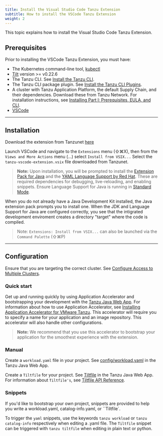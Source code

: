 ```yaml
---
title: Install the Visual Studio Code Tanzu Extension
subtitle: How to install the VSCode Tanzu Extension
weight: 2
---
```


This topic explains how to install the Visual Studio Code Tanzu Extension.

## Prerequisites

Prior to installing the VSCode Tanzu Extension, you must have:

- The Kubernetes command-line tool, [kubectl](https://kubernetes.io/docs/tasks/tools/)
- [Tilt](https://docs.tilt.dev/install.html) version >= v0.22.6
- The Tanzu CLI.
  See [Install the Tanzu CLI](../install-general.md#cli-and-plugin).
- The Tanzu CLI package plugin.
  See [Install the Tanzu CLI Plugins](../install-general.md#install-the-tanzu-cli-plugins).
- A cluster with Tanzu Application Platform, the default Supply Chain, and their dependencies. Download these from Tanzu Network. For installation instructions, see [Installing Part I: Prerequisites, EULA, and CLI](../install-general.md).
- [VSCode](https://code.visualstudio.com/download)

---

## Installation

Download the extension from Tanzunet [here](https://network.tanzu.vmware.com/products/tanzu-developer-tools-for-vscode/)

Launch VSCode and navigate to the `Extensions` menu (⇧⌘X), then from the `Views and More Actions` menu (...) select `Install from VSIX...` Select the `tanzu-vscode-extension.vsix` file downloaded from Tanzunet.

> **Note:** Upon installation, you will be prompted to install the [Extension Pack for Java](https://marketplace.visualstudio.com/items?itemName=vscjava.vscode-java-pack) and the [YAML Language Support by Red Hat](https://marketplace.visualstudio.com/items?itemName=redhat.vscode-yaml). These are required dependencies for debugging, live-reloading, and enabling snippets. Ensure Language Support for Java is running in [Standard Mode](https://code.visualstudio.com/docs/java/java-project#_lightweight-mode).

When you do not already have a Java Development Kit installed, the Java extension pack prompts you to install one.
When the JDK and Language Support for Java are configured correctly,
you see that the intigrated development enviroment creates a directory "target" where the code is compiled.

> Note: `Extensions: Install from VSIX...` can also be launched via the `Command Palette` (⇧⌘P)

---

## Configuration

Ensure that you are targeting the correct cluster. See [Configure Access to Multiple Clusters](https://kubernetes.io/docs/tasks/access-application-cluster/configure-access-multiple-clusters/).

### Quick start

Get up and running quickly by using Application Accelerator and bootstrapping your development with the [Tanzu Java Web App](https://github.com/sample-accelerators/tanzu-java-web-app). For information about how to use Application Accelerator, see [Installing Application Accelerator for VMware Tanzu](https://docs.vmware.com/en/Application-Accelerator-for-VMware-Tanzu/0.3/acc-docs/GUID-installation-install.html). This accelerator will require you to specify a name for your application and an image repository. This accelerator will also  handle other configurations.

> **Note:** We recommend that you use this accelerator to bootstrap your application for the smoothest experience with the extension.

### Manual

Create a `workload.yaml` file in your project. See [config/workload.yaml](https://github.com/sample-accelerators/tanzu-java-web-app) in the Tanzu Java Web App.

Create a `Tiltfile` for your project. See [Tiltfile](https://github.com/sample-accelerators/tanzu-java-web-app) in the Tanzu Java Web App. For information about `Tiltfile's`, see [Tiltfile API Reference](https://docs.tilt.dev/api.html).

### Snippets

If you'd like to bootstrap your own project, snippets are provided to help you write a workload.yaml, catalog-info.yaml, or ``Tiltfile`.

To trigger the `yaml` snippets, use the keywords `tanzu workload` or `tanzu catalog-info` respectively when editing a .yaml file. The `Tiltfile` snippet can be triggered with `tanzu tiltfile` when editing in plain text or python.

